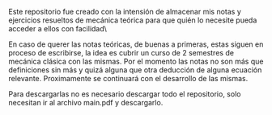 Este repositorio fue creado con la intensión de almacenar mis notas y ejercicios resueltos de mecánica teórica para que quién lo necesite pueda acceder a ellos con facilidad\ 

En caso de querer las notas teóricas, de buenas a primeras, estas siguen en proceso de escribirse, la idea es cubrir un curso de 2 semestres de  mecánica clásica con las mismas. Por el momento las notas no son más que definiciones sin más y quizá alguna que otra deducción de alguna ecuación relevante. Proximamente se continuará con el desarrollo de las mismas. 

Para descargarlas no es necesario descargar todo el repositorio, solo necesitan ir al archivo main.pdf y descargarlo.
